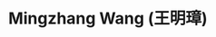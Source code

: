 ---
layout: profile
title: Mingzhang Wang (王明璋)
description: 
img: assets/img/mingzhang_wang.jpg
redirect:
year: 2019
category: PhD Students
email: oier0528@sjtu.edu.cn
---